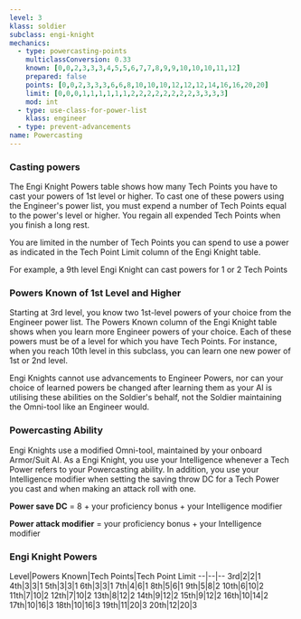 ```yaml
---
level: 3
klass: soldier
subclass: engi-knight
mechanics:
  - type: powercasting-points
    multiclassConversion: 0.33
    known: [0,0,2,3,3,3,4,5,5,6,7,7,8,9,9,10,10,10,11,12]
    prepared: false
    points: [0,0,2,3,3,3,6,6,8,10,10,10,12,12,12,14,16,16,20,20]
    limit: [0,0,0,1,1,1,1,1,1,2,2,2,2,2,2,2,2,3,3,3,3]
    mod: int
  - type: use-class-for-power-list
    klass: engineer
  - type: prevent-advancements
name: Powercasting
---
```

### Casting powers
The Engi Knight Powers table shows how many Tech Points you have to cast your powers of 1st level or higher. To cast one
of these powers using the Engineer's power list, you must expend a number of Tech Points equal to the power's level or
higher. You regain all expended Tech Points when you finish a long rest.

You are limited in the number of Tech Points you can spend to use a power as indicated in the Tech Point
Limit column of the Engi Knight table.

For example, a 9th level Engi Knight can cast powers for 1 or 2 Tech Points

### Powers Known of 1st Level and Higher
Starting at 3rd level, you know two 1st-level powers of your choice from the Engineer power list. The Powers Known
column of the Engi Knight table shows when you learn more Engineer powers of your choice. Each of these powers must
be of a level for which you have Tech Points. For instance, when you reach 10th level in this subclass,
you can learn one new power of 1st or 2nd level.

Engi Knights cannot use advancements to Engineer Powers, nor can your choice of learned powers be changed after
learning them as your AI is utilising these abilities on the Soldier's behalf, not the Soldier
maintaining the Omni-tool like an Engineer would.

### Powercasting Ability
Engi Knights use a modified Omni-tool, maintained by your onboard Armor/Suit AI. As a Engi Knight, you use your
Intelligence whenever a Tech Power refers to your Powercasting ability. In addition, you use your Intelligence
modifier when setting the saving throw DC for a Tech Power you cast and when making an attack roll with one.

__Power save DC__ = 8 + your proficiency bonus + your Intelligence modifier

__Power attack modifier__ = your proficiency bonus + your Intelligence modifier

### Engi Knight Powers

Level|Powers Known|Tech Points|Tech Point Limit
--|--|--
3rd|2|2|1
4th|3|3|1
5th|3|3|1
6th|3|3|1
7th|4|6|1
8th|5|6|1
9th|5|8|2
10th|6|10|2
11th|7|10|2
12th|7|10|2
13th|8|12|2
14th|9|12|2
15th|9|12|2
16th|10|14|2
17th|10|16|3
18th|10|16|3
19th|11|20|3
20th|12|20|3
